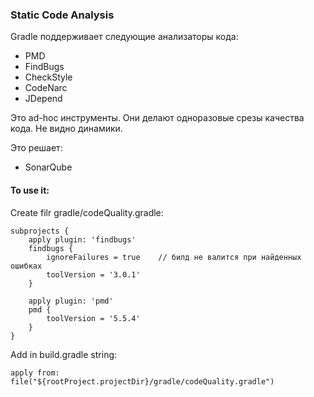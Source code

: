 ### Static Code Analysis
Gradle поддерживает следующие анализаторы кода:
- PMD
- FindBugs
- CheckStyle
- CodeNarc
- JDepend

Это ad-hoc инструменты. Они делают одноразовые срезы качества кода. Не видно динамики. 

Это решает:
- SonarQube

#### To use it:
Create filr gradle/codeQuality.gradle:
```
subprojects {
    apply plugin: 'findbugs'
    findbugs {
        ignoreFailures = true    // билд не валится при найденных ошибках
        toolVersion = '3.0.1'
    }

    apply plugin: 'pmd'
    pmd {
        toolVersion = '5.5.4'
    }
}
```
Add in build.gradle string:
```
apply from: file("${rootProject.projectDir}/gradle/codeQuality.gradle")
```




